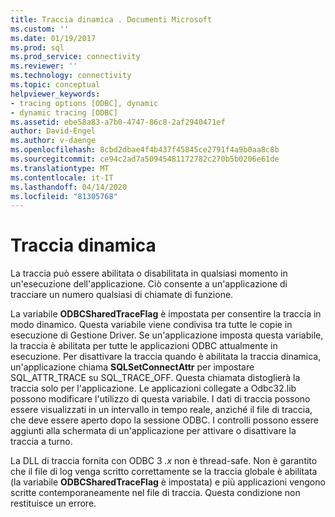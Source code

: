 ```yaml
---
title: Traccia dinamica . Documenti Microsoft
ms.custom: ''
ms.date: 01/19/2017
ms.prod: sql
ms.prod_service: connectivity
ms.reviewer: ''
ms.technology: connectivity
ms.topic: conceptual
helpviewer_keywords:
- tracing options [ODBC], dynamic
- dynamic tracing [ODBC]
ms.assetid: ebe58a83-a7b0-4747-86c8-2af2940471ef
author: David-Engel
ms.author: v-daenge
ms.openlocfilehash: 8cbd2dbae4f4b437f45845ce2791f4a9b0aa8c8b
ms.sourcegitcommit: ce94c2ad7a50945481172782c270b5b0206e61de
ms.translationtype: MT
ms.contentlocale: it-IT
ms.lasthandoff: 04/14/2020
ms.locfileid: "81305768"
---
```

# <a name="dynamic-tracing"></a>Traccia dinamica
La traccia può essere abilitata o disabilitata in qualsiasi momento in un'esecuzione dell'applicazione. Ciò consente a un'applicazione di tracciare un numero qualsiasi di chiamate di funzione.  
  
 La variabile **ODBCSharedTraceFlag** è impostata per consentire la traccia in modo dinamico. Questa variabile viene condivisa tra tutte le copie in esecuzione di Gestione Driver. Se un'applicazione imposta questa variabile, la traccia è abilitata per tutte le applicazioni ODBC attualmente in esecuzione. Per disattivare la traccia quando è abilitata la traccia dinamica, un'applicazione chiama **SQLSetConnectAttr** per impostare SQL_ATTR_TRACE su SQL_TRACE_OFF. Questa chiamata distoglierà la traccia solo per l'applicazione. Le applicazioni collegate a Odbc32.lib possono modificare l'utilizzo di questa variabile. I dati di traccia possono essere visualizzati in un intervallo in tempo reale, anziché il file di traccia, che deve essere aperto dopo la sessione ODBC. I controlli possono essere aggiunti alla schermata di un'applicazione per attivare o disattivare la traccia a turno.  
  
 La DLL di traccia fornita con ODBC 3 *.x* non è thread-safe. Non è garantito che il file di log venga scritto correttamente se la traccia globale è abilitata (la variabile **ODBCSharedTraceFlag** è impostata) e più applicazioni vengono scritte contemporaneamente nel file di traccia. Questa condizione non restituisce un errore.
